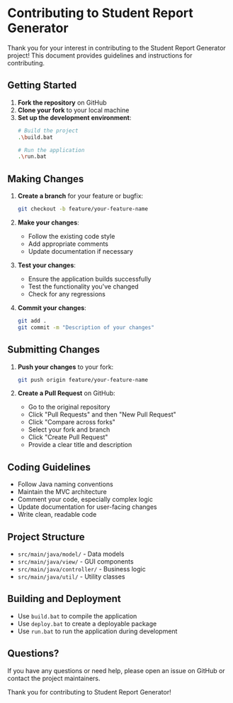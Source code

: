 # Contributing to Student Report Generator

Thank you for your interest in contributing to the Student Report Generator project! This document provides guidelines and instructions for contributing.

## Getting Started

1. **Fork the repository** on GitHub
2. **Clone your fork** to your local machine
3. **Set up the development environment**:
   ```bash
   # Build the project
   .\build.bat
   
   # Run the application
   .\run.bat
   ```

## Making Changes

1. **Create a branch** for your feature or bugfix:
   ```bash
   git checkout -b feature/your-feature-name
   ```
   
2. **Make your changes**:
   - Follow the existing code style
   - Add appropriate comments
   - Update documentation if necessary
   
3. **Test your changes**:
   - Ensure the application builds successfully
   - Test the functionality you've changed
   - Check for any regressions

4. **Commit your changes**:
   ```bash
   git add .
   git commit -m "Description of your changes"
   ```

## Submitting Changes

1. **Push your changes** to your fork:
   ```bash
   git push origin feature/your-feature-name
   ```
   
2. **Create a Pull Request** on GitHub:
   - Go to the original repository
   - Click "Pull Requests" and then "New Pull Request"
   - Click "Compare across forks"
   - Select your fork and branch
   - Click "Create Pull Request"
   - Provide a clear title and description

## Coding Guidelines

- Follow Java naming conventions
- Maintain the MVC architecture
- Comment your code, especially complex logic
- Update documentation for user-facing changes
- Write clean, readable code

## Project Structure

- `src/main/java/model/` - Data models
- `src/main/java/view/` - GUI components
- `src/main/java/controller/` - Business logic
- `src/main/java/util/` - Utility classes

## Building and Deployment

- Use `build.bat` to compile the application
- Use `deploy.bat` to create a deployable package
- Use `run.bat` to run the application during development

## Questions?

If you have any questions or need help, please open an issue on GitHub or contact the project maintainers.

Thank you for contributing to Student Report Generator!
